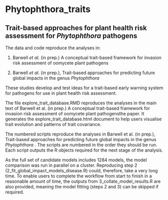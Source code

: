# Phytophthora_traits
## Trait-based approaches for plant health risk assessment for *Phytophthora* pathogens

The data and code reproduce the analyses in:

1) Barwell *et al.* (in prep.) A conceptual trait-based framework for invasion risk assessment of oomycete plant pathogens

2) Barwell *et al.* (in prep.), Trait-based approaches for predicting future global impacts in the genus *Phytophthora*

These studies develop and test ideas for a trait-based early warning system for pathogens for use in plant health risk assessment.

The file explore_trait_database.RMD reproduces the analyses in the main text of Barwell et al. (in prep.) A conceptual trait-based framework for invasion risk assessment of oomycete plant pathogensthe paper.  It generates the explore_trait_database.html document to help users visualise trait evolution and patterns of trait covariance.  

The numbered scripts reproduce the analyses in Barwell et al. (in prep.), Trait-based approaches for predicting future global impacts in the genus *Phytophthora* . The scripts are numbered in the order they should be run. Each script outputs the R objects required for the next stage of the analysis.

As the full set of candidate models includes 1284 models, the model comparison was run in parallel on a cluster. Reproducing step 2 (2_fit_global_impact_models_disease.R) could, therefore, take a very long time. To enable users to complete the workflow from start to finish in a reasonable amount of time, the outputs from 3_collate_model_results.R are also provided, meaning the model fitting (steps 2 and 3) can be skipped if required.
